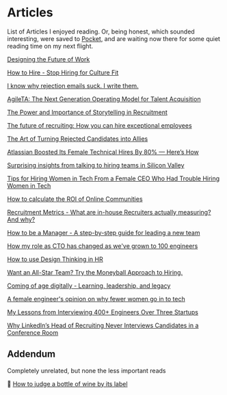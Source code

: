 # Articles  

List of Articles I enjoyed reading. Or, being honest, which sounded interesting, were saved to [Pocket](https://getpocket.com/), and are waiting now there for some quiet reading time on my next flight. 

[Designing the Future of Work](https://medium.com/google-design/designing-the-future-of-work-c84e9b3e63)  

[How to Hire - Stop Hiring for Culture Fit](https://hbr.org/2018/01/how-to-hire)  

[I know why rejection emails suck. I write them.](https://triplebyte.com/blog/rejection-feedback)  

[AgileTA: The Next Generation Operating Model for Talent Acquisition](https://www.linkedin.com/pulse/agileta-next-generation-operating-model-talent-dave-putterman/)  

[The Power and Importance of Storytelling in Recruitment](https://www.sourcecon.com/the-power-and-importance-of-storytelling-in-recruitment/)

[The future of recruiting: How you can hire exceptional employees](https://resources.workable.com/hire-exceptional-employees)  

[The Art of Turning Rejected Candidates into Allies](https://hire.google.com/articles/turn-rejected-candidates-into-allies/)  

[Atlassian Boosted Its Female Technical Hires By 80% — Here’s How](http://firstround.com/review/atlassian-boosted-its-female-technical-hires-by-80-percent-heres-how/)  

[Surprising insights from talking to hiring teams in Silicon Valley](https://medium.com/@jmtame/surprising-insights-from-talking-to-hiring-teams-in-silicon-valley-e8f06b8f9aa)  

[Tips for Hiring Women in Tech From a Female CEO Who Had Trouble Hiring Women in Tech](https://blog.usejournal.com/tips-for-hiring-women-in-tech-from-a-female-ceo-who-had-trouble-hiring-women-in-tech-d017bf44f94a)  

[How to calculate the ROI of Online Communities](https://www.feverbee.com/roi/)  

[Recruitment Metrics - What are in-house Recruiters actually measuring? And why?](https://www.linkedin.com/pulse/recruitment-metrics-what-in-house-recruiters-actually-laura-peakall/)  

[How to be a Manager - A step-by-step guide for leading a new team](https://getweeklyupdate.com/manager-guide) 

[How my role as CTO has changed as we've grown to 100 engineers](https://engineering.gusto.com/how-my-role-as-cto-has-changed-as-weve-grown-to-100-engineers/)  

[How to use Design Thinking in HR](https://www.myhrfuture.com/blog/2018/8/14/how-to-use-design-thinking-in-hr)

[Want an All-Star Team? Try the Moneyball Approach to Hiring.](https://hirelearning.breezy.hr/want-an-all-star-team-try-the-moneyball-approach-to-hiring-13178cc0a539)  

[Coming of age digitally - Learning, leadership, and legacy](https://www2.deloitte.com/insights/us/en/focus/digital-maturity/coming-of-age-digitally-learning-leadership-legacy.html)

[A female engineer's opinion on why fewer women go in to tech](https://www.kapwing.com/blog/a-female-engineers-opinion-on-fewer-women-in-tech/)  

[My Lessons from Interviewing 400+ Engineers Over Three Startups](http://firstround.com/review/my-lessons-from-interviewing-400-engineers-over-three-startups/)

[Why LinkedIn’s Head of Recruiting Never Interviews Candidates in a Conference Room](https://business.linkedin.com/talent-solutions/blog/talent-on-tap/2018/never-interview-in-conference-room)

## Addendum
Completely unrelated, but none the less important reads

🍷 [How to judge a bottle of wine by its label](https://thetakeout.com/how-to-judge-a-bottle-of-wine-by-its-label-1828030852) 
